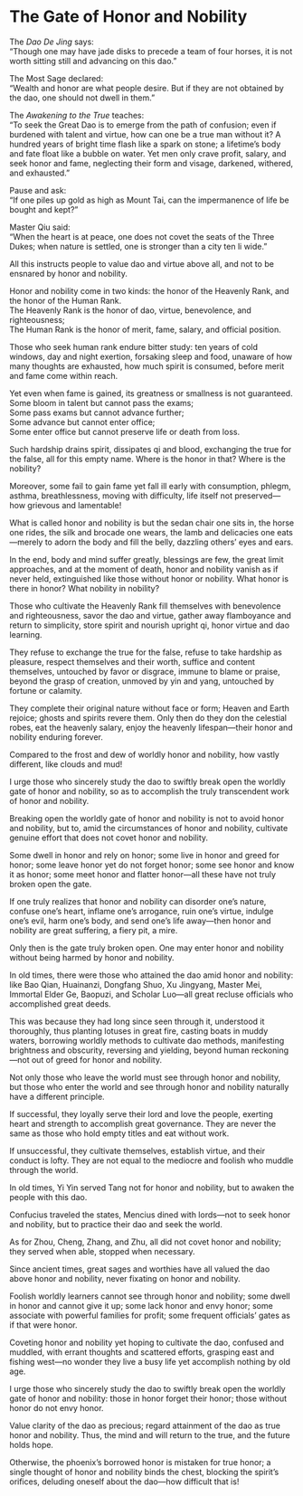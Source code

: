 # The Gate of Honor and Nobility

The *Dao De Jing* says:  
“Though one may have jade disks to precede a team of four horses, it is not worth sitting still and advancing on this dao.”  

The Most Sage declared:  
“Wealth and honor are what people desire. But if they are not obtained by the dao, one should not dwell in them.”  

The *Awakening to the True* teaches:  
“To seek the Great Dao is to emerge from the path of confusion; even if burdened with talent and virtue, how can one be a true man without it? A hundred years of bright time flash like a spark on stone; a lifetime’s body and fate float like a bubble on water. Yet men only crave profit, salary, and seek honor and fame, neglecting their form and visage, darkened, withered, and exhausted.”  

Pause and ask:  
“If one piles up gold as high as Mount Tai, can the impermanence of life be bought and kept?”  

Master Qiu said:  
“When the heart is at peace, one does not covet the seats of the Three Dukes; when nature is settled, one is stronger than a city ten li wide.”  

All this instructs people to value dao and virtue above all, and not to be ensnared by honor and nobility.  

Honor and nobility come in two kinds: the honor of the Heavenly Rank, and the honor of the Human Rank.  
The Heavenly Rank is the honor of dao, virtue, benevolence, and righteousness;  
The Human Rank is the honor of merit, fame, salary, and official position.  

Those who seek human rank endure bitter study: ten years of cold windows, day and night exertion, forsaking sleep and food, unaware of how many thoughts are exhausted, how much spirit is consumed, before merit and fame come within reach.  

Yet even when fame is gained, its greatness or smallness is not guaranteed.  
Some bloom in talent but cannot pass the exams;  
Some pass exams but cannot advance further;  
Some advance but cannot enter office;  
Some enter office but cannot preserve life or death from loss.  

Such hardship drains spirit, dissipates qi and blood, exchanging the true for the false, all for this empty name. Where is the honor in that? Where is the nobility?  

Moreover, some fail to gain fame yet fall ill early with consumption, phlegm, asthma, breathlessness, moving with difficulty, life itself not preserved—how grievous and lamentable!  

What is called honor and nobility is but the sedan chair one sits in, the horse one rides, the silk and brocade one wears, the lamb and delicacies one eats—merely to adorn the body and fill the belly, dazzling others’ eyes and ears.  

In the end, body and mind suffer greatly, blessings are few, the great limit approaches, and at the moment of death, honor and nobility vanish as if never held, extinguished like those without honor or nobility. What honor is there in honor? What nobility in nobility?  

Those who cultivate the Heavenly Rank fill themselves with benevolence and righteousness, savor the dao and virtue, gather away flamboyance and return to simplicity, store spirit and nourish upright qi, honor virtue and dao learning.  

They refuse to exchange the true for the false, refuse to take hardship as pleasure, respect themselves and their worth, suffice and content themselves, untouched by favor or disgrace, immune to blame or praise, beyond the grasp of creation, unmoved by yin and yang, untouched by fortune or calamity.  

They complete their original nature without face or form; Heaven and Earth rejoice; ghosts and spirits revere them. Only then do they don the celestial robes, eat the heavenly salary, enjoy the heavenly lifespan—their honor and nobility enduring forever.  

Compared to the frost and dew of worldly honor and nobility, how vastly different, like clouds and mud!  

I urge those who sincerely study the dao to swiftly break open the worldly gate of honor and nobility, so as to accomplish the truly transcendent work of honor and nobility.  

Breaking open the worldly gate of honor and nobility is not to avoid honor and nobility, but to, amid the circumstances of honor and nobility, cultivate genuine effort that does not covet honor and nobility.  

Some dwell in honor and rely on honor; some live in honor and greed for honor; some leave honor yet do not forget honor; some see honor and know it as honor; some meet honor and flatter honor—all these have not truly broken open the gate.  

If one truly realizes that honor and nobility can disorder one’s nature, confuse one’s heart, inflame one’s arrogance, ruin one’s virtue, indulge one’s evil, harm one’s body, and send one’s life away—then honor and nobility are great suffering, a fiery pit, a mire.  

Only then is the gate truly broken open. One may enter honor and nobility without being harmed by honor and nobility.  

In old times, there were those who attained the dao amid honor and nobility: like Bao Qian, Huainanzi, Dongfang Shuo, Xu Jingyang, Master Mei, Immortal Elder Ge, Baopuzi, and Scholar Luo—all great recluse officials who accomplished great deeds.  

This was because they had long since seen through it, understood it thoroughly, thus planting lotuses in great fire, casting boats in muddy waters, borrowing worldly methods to cultivate dao methods, manifesting brightness and obscurity, reversing and yielding, beyond human reckoning—not out of greed for honor and nobility.  

Not only those who leave the world must see through honor and nobility, but those who enter the world and see through honor and nobility naturally have a different principle.  

If successful, they loyally serve their lord and love the people, exerting heart and strength to accomplish great governance. They are never the same as those who hold empty titles and eat without work.  

If unsuccessful, they cultivate themselves, establish virtue, and their conduct is lofty. They are not equal to the mediocre and foolish who muddle through the world.  

In old times, Yi Yin served Tang not for honor and nobility, but to awaken the people with this dao.  

Confucius traveled the states, Mencius dined with lords—not to seek honor and nobility, but to practice their dao and seek the world.  

As for Zhou, Cheng, Zhang, and Zhu, all did not covet honor and nobility; they served when able, stopped when necessary.  

Since ancient times, great sages and worthies have all valued the dao above honor and nobility, never fixating on honor and nobility.  

Foolish worldly learners cannot see through honor and nobility; some dwell in honor and cannot give it up; some lack honor and envy honor; some associate with powerful families for profit; some frequent officials’ gates as if that were honor.  

Coveting honor and nobility yet hoping to cultivate the dao, confused and muddled, with errant thoughts and scattered efforts, grasping east and fishing west—no wonder they live a busy life yet accomplish nothing by old age.  

I urge those who sincerely study the dao to swiftly break open the worldly gate of honor and nobility: those in honor forget their honor; those without honor do not envy honor.  

Value clarity of the dao as precious; regard attainment of the dao as true honor and nobility. Thus, the mind and will return to the true, and the future holds hope.  

Otherwise, the phoenix’s borrowed honor is mistaken for true honor; a single thought of honor and nobility binds the chest, blocking the spirit’s orifices, deluding oneself about the dao—how difficult that is!